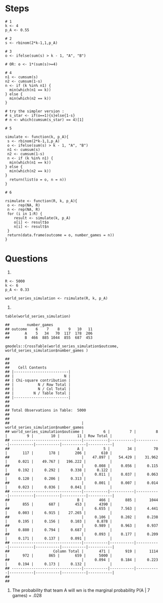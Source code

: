 # Steps

    # 1
    k <- 4
    p_A <- 0.55

    # 2
    s <- rbinom(2*k-1,1,p_A)

    # 3
    o <- ifelse(sum(s) > k - 1, "A", "B")

    # OR: o <- 1*(sum(s)>=4)

    # 4 
    n1 <- cumsum(s)
    n2 <- cumsum(1-s) 
    n <- if (k %in% n1) {
      min(which(n1 == k))
    } else {
      min(which(n2 == k))
    }

    # try the simpler version :
    # s_star <- if(o==1){s}else{1-s}
    # n <- which(cumsum(s_star) == 4)[1]

    # 5 

    simulate <- function(k, p_A){
     s <- rbinom(2*k-1,1,p_A)
     o <- ifelse(sum(s) > k - 1, "A", "B")
     n1 <- cumsum(s)
     n2 <- cumsum(1-s) 
     n <- if (k %in% n1) {
      min(which(n1 == k))
    } else {
      min(which(n2 == k))
    }
      return(list(o = o, n = n))
    }

    # 6 
     
    rsimulate <- function(R, k, p_A){
     o <- rep(NA, R) 
     n <- rep(NA, R) 
     for (i in 1:R) {
        result <- simulate(k, p_A)
        o[i] <- result$o
        n[i] <- result$n
     }
     return(data.frame(outcome = o, number_games = n))
    }

# Questions

1.  

<!-- -->

    R <- 5000
    k <- 6
    p_A <- 0.33

    world_series_simulation <- rsimulate(R, k, p_A)

1.  

<!-- -->

    table(world_series_simulation)

    ##        number_games
    ## outcome    6    7    8    9   10   11
    ##       A    5   34   70  117  178  206
    ##       B  466  885 1044  855  687  453

    gmodels::CrossTable(world_series_simulation$outcome, world_series_simulation$number_games )

    ## 
    ##  
    ##    Cell Contents
    ## |-------------------------|
    ## |                       N |
    ## | Chi-square contribution |
    ## |           N / Row Total |
    ## |           N / Col Total |
    ## |         N / Table Total |
    ## |-------------------------|
    ## 
    ##  
    ## Total Observations in Table:  5000 
    ## 
    ##  
    ##                                 | world_series_simulation$number_games 
    ## world_series_simulation$outcome |         6 |         7 |         8 |         9 |        10 |        11 | Row Total | 
    ## --------------------------------|-----------|-----------|-----------|-----------|-----------|-----------|-----------|
    ##                               A |         5 |        34 |        70 |       117 |       178 |       206 |       610 | 
    ##                                 |    47.897 |    54.429 |    31.962 |     0.021 |    49.767 |   196.222 |           | 
    ##                                 |     0.008 |     0.056 |     0.115 |     0.192 |     0.292 |     0.338 |     0.122 | 
    ##                                 |     0.011 |     0.037 |     0.063 |     0.120 |     0.206 |     0.313 |           | 
    ##                                 |     0.001 |     0.007 |     0.014 |     0.023 |     0.036 |     0.041 |           | 
    ## --------------------------------|-----------|-----------|-----------|-----------|-----------|-----------|-----------|
    ##                               B |       466 |       885 |      1044 |       855 |       687 |       453 |      4390 | 
    ##                                 |     6.655 |     7.563 |     4.441 |     0.003 |     6.915 |    27.265 |           | 
    ##                                 |     0.106 |     0.202 |     0.238 |     0.195 |     0.156 |     0.103 |     0.878 | 
    ##                                 |     0.989 |     0.963 |     0.937 |     0.880 |     0.794 |     0.687 |           | 
    ##                                 |     0.093 |     0.177 |     0.209 |     0.171 |     0.137 |     0.091 |           | 
    ## --------------------------------|-----------|-----------|-----------|-----------|-----------|-----------|-----------|
    ##                    Column Total |       471 |       919 |      1114 |       972 |       865 |       659 |      5000 | 
    ##                                 |     0.094 |     0.184 |     0.223 |     0.194 |     0.173 |     0.132 |           | 
    ## --------------------------------|-----------|-----------|-----------|-----------|-----------|-----------|-----------|
    ## 
    ## 

1.  The probability that team A will wn is the marginal probability P(A
    | 7 games) = .028

